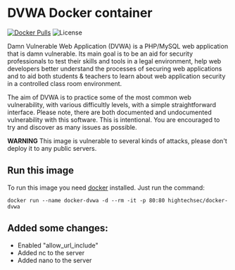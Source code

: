 # DVWA Docker container
[![Docker Pulls](https://img.shields.io/docker/pulls/hightechsec/docker-dvwa.svg?style=plastic)](https://hub.docker.com/r/hightechsec/docker-dvwa)
![License](https://img.shields.io/badge/License-GPL-blue.svg?style=plastic)

Damn Vulnerable Web Application (DVWA) is a PHP/MySQL web application that is damn vulnerable. Its main goal is to be an aid for security professionals to test their skills and tools in a legal environment, help web developers better understand the processes of securing web applications and to aid both students & teachers to learn about web application security in a controlled class room environment.

The aim of DVWA is to practice some of the most common web vulnerability, with various difficultly levels, with a simple straightforward interface. Please note, there are both documented and undocumented vulnerability with this software. This is intentional. You are encouraged to try and discover as many issues as possible.

**WARNING** This image is vulnerable to several kinds of attacks, please don't deploy it to any public servers.

## Run this image

To run this image you need [docker](http://docker.com) installed. Just run the command:

    docker run --name docker-dvwa -d --rm -it -p 80:80 hightechsec/docker-dvwa

## Added some changes:
- Enabled "allow_url_include"
- Added nc to the server
- Added nano to the server